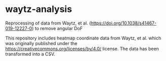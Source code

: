 # waytz-analysis
Reprocessing of data from Waytz, et al. (https://doi.org/10.1038/s41467-019-12227-0) to remove angular DoF

This repository includes heatmap coordinate data from Waytz, et al. which was originally published under the https://creativecommons.org/licenses/by/4.0/ license. The data has been transformed into a CSV.
